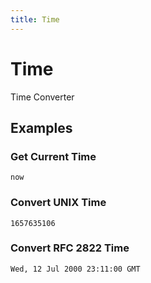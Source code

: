 ```yaml
---
title: Time
---
```


# Time

Time Converter

## Examples

### Get Current Time

<pre class="example">
<code>now</code>
</pre>

### Convert UNIX Time

<pre class="example">
<code>1657635106</code>
</pre>

### Convert RFC 2822 Time

<pre class="example">
<code>Wed, 12 Jul 2000 23:11:00 GMT</code>
</pre>

